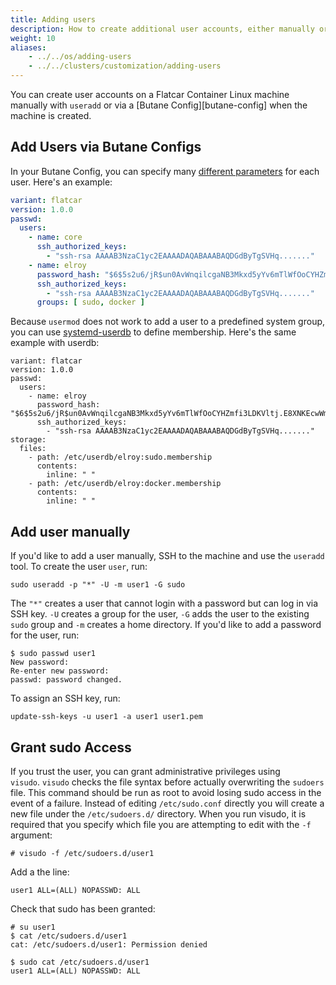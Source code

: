 ```yaml
---
title: Adding users
description: How to create additional user accounts, either manually or with Butane configs.
weight: 10
aliases:
    - ../../os/adding-users
    - ../../clusters/customization/adding-users
---
```


You can create user accounts on a Flatcar Container Linux machine manually with `useradd` or via a [Butane Config][butane-config] when the machine is created.

## Add Users via Butane Configs

In your Butane Config, you can specify many [different parameters][config-spec] for each user. Here's an example:

```yaml
variant: flatcar
version: 1.0.0
passwd:
  users:
    - name: core
      ssh_authorized_keys:
        - "ssh-rsa AAAAB3NzaC1yc2EAAAADAQABAAABAQDGdByTgSVHq......."
    - name: elroy
      password_hash: "$6$5s2u6/jR$un0AvWnqilcgaNB3Mkxd5yYv6mTlWfOoCYHZmfi3LDKVltj.E8XNKEcwWm..."
      ssh_authorized_keys:
        - "ssh-rsa AAAAB3NzaC1yc2EAAAADAQABAAABAQDGdByTgSVHq......."
      groups: [ sudo, docker ]
```

Because `usermod` does not work to add a user to a predefined system group, you can use [systemd-userdb][systemd-userdb] to define membership. Here's the same example with userdb:

```
variant: flatcar
version: 1.0.0
passwd:
  users:
    - name: elroy
      password_hash: "$6$5s2u6/jR$un0AvWnqilcgaNB3Mkxd5yYv6mTlWfOoCYHZmfi3LDKVltj.E8XNKEcwWm..."
      ssh_authorized_keys:
        - "ssh-rsa AAAAB3NzaC1yc2EAAAADAQABAAABAQDGdByTgSVHq......."
storage:
  files:
    - path: /etc/userdb/elroy:sudo.membership
      contents:
        inline: " "
    - path: /etc/userdb/elroy:docker.membership
      contents:
        inline: " "
```

## Add user manually

If you'd like to add a user manually, SSH to the machine and use the `useradd` tool. To create the user `user`, run:

```shell
sudo useradd -p "*" -U -m user1 -G sudo
```

The `"*"` creates a user that cannot login with a password but can log in via SSH key. `-U` creates a group for the user, `-G` adds the user to the existing `sudo` group and `-m` creates a home directory. If you'd like to add a password for the user, run:

```shell
$ sudo passwd user1
New password:
Re-enter new password:
passwd: password changed.
```

To assign an SSH key, run:

```shell
update-ssh-keys -u user1 -a user1 user1.pem
```

## Grant sudo Access

If you trust the user, you can grant administrative privileges using `visudo`. `visudo` checks the file syntax before actually overwriting the `sudoers` file. This command should be run as root to avoid losing sudo access in the event of a failure. Instead of editing `/etc/sudo.conf` directly you will create a new file under the `/etc/sudoers.d/` directory. When you run visudo, it is required that you specify which file you are attempting to edit with the `-f` argument:

```shell
# visudo -f /etc/sudoers.d/user1
```

Add a the line:

```text
user1 ALL=(ALL) NOPASSWD: ALL
```

Check that sudo has been granted:

```shell
# su user1
$ cat /etc/sudoers.d/user1
cat: /etc/sudoers.d/user1: Permission denied

$ sudo cat /etc/sudoers.d/user1
user1 ALL=(ALL) NOPASSWD: ALL
```

[cl-config]: ../../provisioning/config-transpiler
[config-spec]: ../../provisioning/config-transpiler/configuration
[systemd-userdb]: https://www.freedesktop.org/software/systemd/man/systemd-userdbd.service.html
